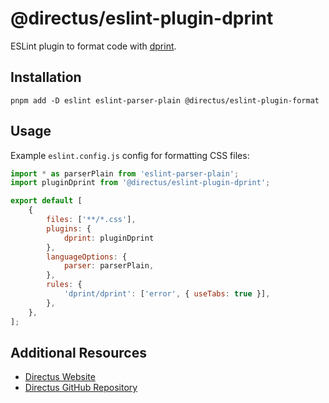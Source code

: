 # @directus/eslint-plugin-dprint

ESLint plugin to format code with [dprint](https://dprint.dev).

## Installation

```shell
pnpm add -D eslint eslint-parser-plain @directus/eslint-plugin-format
```

## Usage

Example `eslint.config.js` config for formatting CSS files:

```js
import * as parserPlain from 'eslint-parser-plain';
import pluginDprint from '@directus/eslint-plugin-dprint';

export default [
    {
		files: ['**/*.css'],
		plugins: {
			dprint: pluginDprint
		},
		languageOptions: {
			parser: parserPlain,
		},
		rules: {
			'dprint/dprint': ['error', { useTabs: true }],
		},
	},
];
```

## Additional Resources

- [Directus Website](https://directus.io)
- [Directus GitHub Repository](https://github.com/directus/directus)
